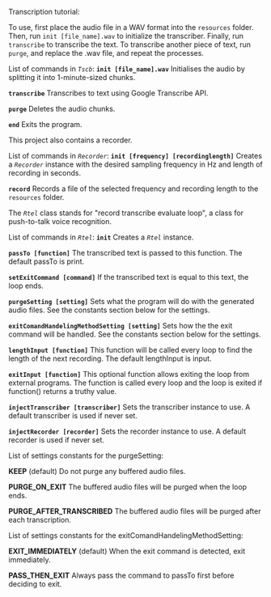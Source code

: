 Transcription tutorial:

To use, first place the audio file in a WAV format into the `resources` folder. Then, run `init [file_name].wav` to initialize the transcriber. Finally, run `transcribe` to transcribe the text. To transcribe another piece of text, run `purge`, and replace the .wav file, and repeat the processes.

List of commands in *`Tscb`*:
**`init [file_name].wav`**
Initialises the audio by splitting it into 1-minute-sized chunks.

**`transcribe`**
Transcribes to text using Google Transcribe API.

**`purge`**
Deletes the audio chunks.

**`end`**
Exits the program.

This project also contains a recorder.

List of commands in *`Recorder`*:
**`init [frequency] [recordinglength]`**
Creates a *`Recorder`* instance with the desired sampling frequency in Hz and length of recording in seconds.

**`record`**
Records a file of the selected frequency and recording length to the `resources` folder.

The *`Rtel`* class stands for "record transcribe evaluate loop", a class for push-to-talk voice recognition.

List of commands in *`Rtel`*:
**`init`**
Creates a *`Rtel`* instance.

**`passTo [function]`**
The transcribed text is passed to this function. The default passTo is print.

**`setExitCommand [command]`**
If the transcribed text is equal to this text, the loop ends.

**`purgeSetting [setting]`**
Sets what the program will do with the generated audio files. See the constants section below for the settings.

**`exitComandHandelingMethodSetting [setting]`**
Sets how the the exit command will be handled. See the constants section below for the settings.

**`lengthInput [function]`**
This function will be called every loop to find the length of the next recording. The default lengthInput is input.

**`exitInput [function]`**
This optional function allows exiting the loop from external programs. The function is called every loop and the loop is exited if function() returns a truthy value.

**`injectTranscriber [transcriber]`**
Sets the transcriber instance to use. A default transcriber is used if never set.

**`injectRecorder [recorder]`**
Sets the recorder instance to use. A default recorder is used if never set.

List of settings constants for the purgeSetting:

**KEEP** (default)
Do not purge any buffered audio files.

**PURGE_ON_EXIT**
The buffered audio files will be purged when the loop ends.

**PURGE_AFTER_TRANSCRIBED**
The buffered audio files will be purged after each transcription.

List of settings constants for the exitComandHandelingMethodSetting:

**EXIT_IMMEDIATELY** (default)
When the exit command is detected, exit immediately.

**PASS_THEN_EXIT**
Always pass the command to passTo first before deciding to exit.
